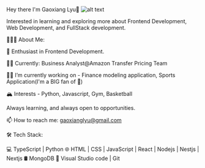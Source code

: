 Hey there I'm Gaoxiang Lyu👋
![alt text](http://url/to/img.png)

Interested in learning and exploring more about Frontend Development, Web Development, and FullStack development.

👨🏻‍💻 About Me:

🌱 Enthusiast in Frontend Development.

👩‍💻 Currently: Business Analyst@Amazon Transfer Pricing Team

🧗‍♀️ I’m currently working on - Finance modeling application, Sports Application(I'm a BIG fan of 🏀)

🏔️ Interests - Python, Javascript, Gym, Basketball

Always learning, and always open to opportunities.

📫 How to reach me: gaoxianglyu@gmail.com

🛠 Tech Stack:

💻   TypeScript | Python
🌐   HTML | CSS | JavaScript | React | Nodejs | Nestjs | Nextjs
🛢    MongoDB
🔧   Visual Studio code | Git
